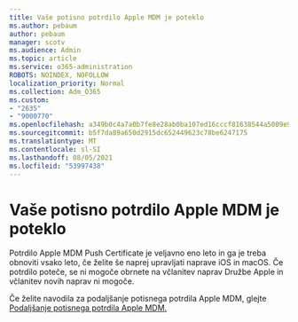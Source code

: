 ```yaml
---
title: Vaše potisno potrdilo Apple MDM je poteklo
ms.author: pebaum
author: pebaum
manager: scotv
ms.audience: Admin
ms.topic: article
ms.service: o365-administration
ROBOTS: NOINDEX, NOFOLLOW
localization_priority: Normal
ms.collection: Adm_O365
ms.custom:
- "2635"
- "9000770"
ms.openlocfilehash: a349b0c4a7a0b7fe8e28ab0ba107ed16cccf81638544a5009e93fab66094fac4
ms.sourcegitcommit: b5f7da89a650d2915dc652449623c78be6247175
ms.translationtype: MT
ms.contentlocale: sl-SI
ms.lasthandoff: 08/05/2021
ms.locfileid: "53997438"
---
```

# <a name="your-apple-mdm-push-certificate-has-expired"></a>Vaše potisno potrdilo Apple MDM je poteklo

Potrdilo Apple MDM Push Certificate je veljavno eno leto in ga je treba obnoviti vsako leto, če želite še naprej upravljati naprave iOS in macOS. Če potrdilo poteče, se ni mogoče obrnete na včlanitev naprav Družbe Apple in včlanitev novih naprav ni mogoče.

Če želite navodila za podaljšanje potisnega potrdila Apple MDM, glejte [Podaljšanje potisnega potrdila Apple MDM.](https://docs.microsoft.com/intune/apple-mdm-push-certificate-get#renew-apple-mdm-push-certificate)